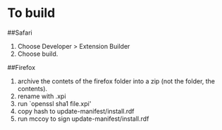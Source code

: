 
# To build

##Safari

1. Choose Developer > Extension Builder
2. Choose build.

##Firefox

1.  archive the contets of the firefox folder into a zip (not the folder, the contents).
2. rename with .xpi
3. run `openssl sha1 file.xpi'
4. copy hash to update-manifest/install.rdf
5. run mccoy to sign update-manifest/install.rdf

